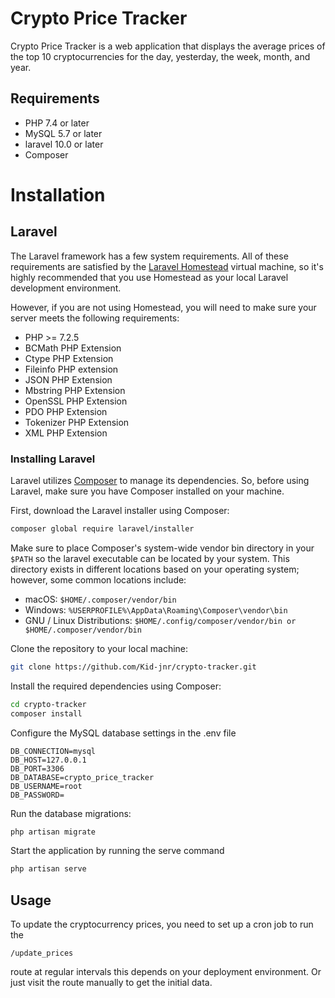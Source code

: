 # Crypto Price Tracker


Crypto Price Tracker is a web application that displays the average prices of the top 10 cryptocurrencies for the day, yesterday, the week, month, and year.

## Requirements
- PHP 7.4 or later
- MySQL 5.7 or later
- laravel 10.0 or later
- Composer


# Installation

## Laravel

The Laravel framework has a few system requirements. All of these requirements are satisfied by the [Laravel Homestead](https://laravel.com/docs/7.x/homestead) virtual machine, so it's highly recommended that you use Homestead as your local Laravel development environment.

However, if you are not using Homestead, you will need to make sure your server meets the following requirements:

- PHP >= 7.2.5
- BCMath PHP Extension
- Ctype PHP Extension
- Fileinfo PHP extension
- JSON PHP Extension
- Mbstring PHP Extension
- OpenSSL PHP Extension
- PDO PHP Extension
- Tokenizer PHP Extension
- XML PHP Extension

### Installing Laravel
Laravel utilizes [Composer](https://getcomposer.org/) to manage its dependencies. So, before using Laravel, make sure you have Composer installed on your machine.

First, download the Laravel installer using Composer:
``` bash
composer global require laravel/installer
```
Make sure to place Composer's system-wide vendor bin directory in your `$PATH` so the laravel executable can be located by your system. This directory exists in different locations based on your operating system; however, some common locations include:

- macOS: `$HOME/.composer/vendor/bin`
- Windows: `%USERPROFILE%\AppData\Roaming\Composer\vendor\bin`
- GNU / Linux Distributions: `$HOME/.config/composer/vendor/bin or $HOME/.composer/vendor/bin`


Clone the repository to your local machine:
```bash
git clone https://github.com/Kid-jnr/crypto-tracker.git
```

Install the required dependencies using Composer:
```bash
cd crypto-tracker
composer install
```
Configure the MySQL database settings in the .env file
```env
DB_CONNECTION=mysql
DB_HOST=127.0.0.1
DB_PORT=3306
DB_DATABASE=crypto_price_tracker
DB_USERNAME=root
DB_PASSWORD=
```

Run the database migrations:

```sh
php artisan migrate
```

Start the application by running the serve command
```bash
php artisan serve
```

## Usage
To update the cryptocurrency prices, you need to set up a cron job to run the
```
/update_prices
```
route at regular intervals this depends on your deployment environment. Or just visit the route manually to get the initial data.
